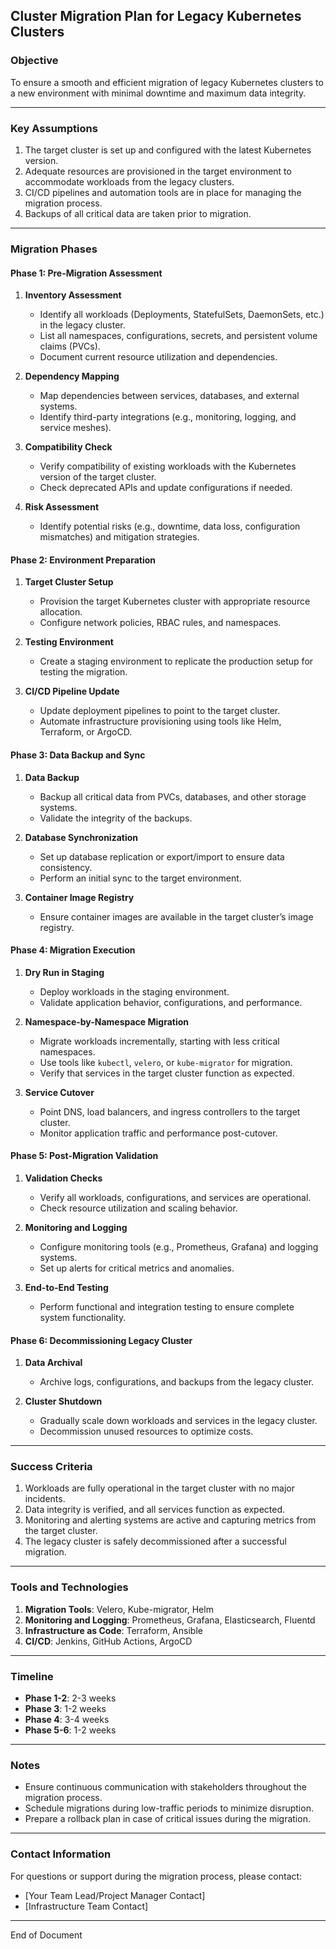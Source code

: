 ## Cluster Migration Plan for Legacy Kubernetes Clusters

### Objective
To ensure a smooth and efficient migration of legacy Kubernetes clusters to a new environment with minimal downtime and maximum data integrity.

---

### Key Assumptions
1. The target cluster is set up and configured with the latest Kubernetes version.
2. Adequate resources are provisioned in the target environment to accommodate workloads from the legacy clusters.
3. CI/CD pipelines and automation tools are in place for managing the migration process.
4. Backups of all critical data are taken prior to migration.

---

### Migration Phases

#### Phase 1: Pre-Migration Assessment
1. **Inventory Assessment**
   - Identify all workloads (Deployments, StatefulSets, DaemonSets, etc.) in the legacy cluster.
   - List all namespaces, configurations, secrets, and persistent volume claims (PVCs).
   - Document current resource utilization and dependencies.

2. **Dependency Mapping**
   - Map dependencies between services, databases, and external systems.
   - Identify third-party integrations (e.g., monitoring, logging, and service meshes).

3. **Compatibility Check**
   - Verify compatibility of existing workloads with the Kubernetes version of the target cluster.
   - Check deprecated APIs and update configurations if needed.

4. **Risk Assessment**
   - Identify potential risks (e.g., downtime, data loss, configuration mismatches) and mitigation strategies.

#### Phase 2: Environment Preparation
1. **Target Cluster Setup**
   - Provision the target Kubernetes cluster with appropriate resource allocation.
   - Configure network policies, RBAC rules, and namespaces.

2. **Testing Environment**
   - Create a staging environment to replicate the production setup for testing the migration.

3. **CI/CD Pipeline Update**
   - Update deployment pipelines to point to the target cluster.
   - Automate infrastructure provisioning using tools like Helm, Terraform, or ArgoCD.

#### Phase 3: Data Backup and Sync
1. **Data Backup**
   - Backup all critical data from PVCs, databases, and other storage systems.
   - Validate the integrity of the backups.

2. **Database Synchronization**
   - Set up database replication or export/import to ensure data consistency.
   - Perform an initial sync to the target environment.

3. **Container Image Registry**
   - Ensure container images are available in the target cluster’s image registry.

#### Phase 4: Migration Execution
1. **Dry Run in Staging**
   - Deploy workloads in the staging environment.
   - Validate application behavior, configurations, and performance.

2. **Namespace-by-Namespace Migration**
   - Migrate workloads incrementally, starting with less critical namespaces.
   - Use tools like `kubectl`, `velero`, or `kube-migrator` for migration.
   - Verify that services in the target cluster function as expected.

3. **Service Cutover**
   - Point DNS, load balancers, and ingress controllers to the target cluster.
   - Monitor application traffic and performance post-cutover.

#### Phase 5: Post-Migration Validation
1. **Validation Checks**
   - Verify all workloads, configurations, and services are operational.
   - Check resource utilization and scaling behavior.

2. **Monitoring and Logging**
   - Configure monitoring tools (e.g., Prometheus, Grafana) and logging systems.
   - Set up alerts for critical metrics and anomalies.

3. **End-to-End Testing**
   - Perform functional and integration testing to ensure complete system functionality.

#### Phase 6: Decommissioning Legacy Cluster
1. **Data Archival**
   - Archive logs, configurations, and backups from the legacy cluster.

2. **Cluster Shutdown**
   - Gradually scale down workloads and services in the legacy cluster.
   - Decommission unused resources to optimize costs.

---

### Success Criteria
1. Workloads are fully operational in the target cluster with no major incidents.
2. Data integrity is verified, and all services function as expected.
3. Monitoring and alerting systems are active and capturing metrics from the target cluster.
4. The legacy cluster is safely decommissioned after a successful migration.

---

### Tools and Technologies
1. **Migration Tools**: Velero, Kube-migrator, Helm
2. **Monitoring and Logging**: Prometheus, Grafana, Elasticsearch, Fluentd
3. **Infrastructure as Code**: Terraform, Ansible
4. **CI/CD**: Jenkins, GitHub Actions, ArgoCD

---

### Timeline
- **Phase 1-2**: 2-3 weeks
- **Phase 3**: 1-2 weeks
- **Phase 4**: 3-4 weeks
- **Phase 5-6**: 1-2 weeks

---

### Notes
- Ensure continuous communication with stakeholders throughout the migration process.
- Schedule migrations during low-traffic periods to minimize disruption.
- Prepare a rollback plan in case of critical issues during the migration.

---

### Contact Information
For questions or support during the migration process, please contact:
- [Your Team Lead/Project Manager Contact]
- [Infrastructure Team Contact]

---

End of Document

